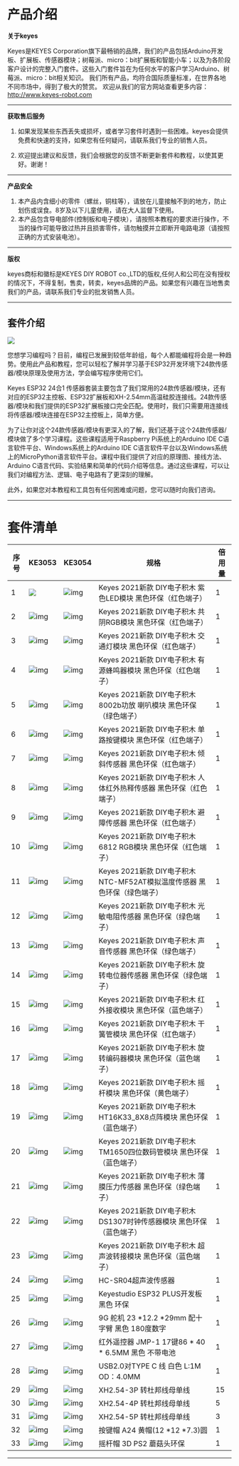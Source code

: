 
# 产品介绍

**关于keyes**

Keyes是KEYES Corporation旗下最畅销的品牌，我们的产品包括Arduino开发板、扩展板、传感器模块；树莓派、micro：bit扩展板和智能小车；以及为各阶段客户设计的完整入门套件。这些入门套件旨在为任何水平的客户学习Arduino、树莓派、micro：bit相关知识。
我们所有产品，均符合国际质量标准，在世界各地不同市场中，得到了极大的赞赏。 
欢迎从我们的官方网站查看更多内容：
http://www.keyes-robot.com

---

**获取售后服务**

1. 如果发现某些东西丢失或损坏，或者学习套件时遇到一些困难。keyes会提供免费和快速的支持，如果您有任何疑问，请联系我们专业的销售人员。

2. 欢迎提出建议和反馈，我们会根据您的反馈不断更新套件和教程，以使其更好。谢谢！

---

**产品安全**                               

1. 本产品内含细小的零件（螺丝，铜柱等），请放在儿童接触不到的地方，防止划伤或误食。8岁及以下儿童使用，请在大人监督下使用。
2. 本产品包含导电部件(控制板和电子模块），请按照本教程的要求进行操作，不当的操作可能导致过热并且损害零件，请勿触摸并立即断开电路电源（请按照正确的方式安装电池）。

---

**版权**

keyes商标和徽标是KEYES DIY ROBOT co.,LTD的版权,任何人和公司在没有授权的情况下，不得复制，售卖，转卖，keyes品牌的产品。如果您有兴趣在当地售卖我们的产品，请联系我们专业的批发销售人员。

---

## 套件介绍


![](media/image-20230515100408538.png)

您想学习编程吗？目前，编程已发展到较低年龄组，每个人都能编程将会是一种趋势。使用此产品和教程，您可以轻松了解并学习基于ESP32开发环境下24款传感器/模块原理及使用方法，学会编写程序使用它们。

Keyes ESP32 24合1 传感器套装主要包含了我们常用的24款传感器/模块，还有对应的ESP32主控板、ESP32扩展板和XH-2.54mm高温硅胶连接线。24款传感器/模块和我们提供的ESP32扩展板接口完全匹配。使用时，我们只需要用连接线将传感器/模块连接在ESP32主控板上，简单方便。

为了让你对这个24款传感器/模块有更深入的了解，我们还基于这个24款传感器/模块做了多个学习课程。这些课程适用于Raspberry Pi系统上的Arduino IDE C语言软件平台、Windows系统上的Arduino IDE C语言软件平台以及Windows系统上的MicroPython语言软件平台。课程中我们提供了对应的原理图、接线方法、Arduino C语言代码、实验结果和简单的代码介绍等信息。通过这些课程，可以让我们对编程方法、逻辑、电子电路有了更深刻的理解。       

此外，如果您对本教程和工具包有任何困难或问题，您可以随时向我们咨询。

---

# 套件清单

| 序号 | KE3053                  | KE3054                  | 规格                                                         | 倍用量 |
| ---- | ----------------------- | ----------------------- | ------------------------------------------------------------ | ------ |
| 1    | ![](media/wps1.jpg)     | ![img](media/wps2.jpg)  | Keyes 2021新款 DIY电子积木 紫色LED模块 黑色环保（红色端子）  | 1      |
| 2    | ![img](media/wps3.jpg)  | ![img](media/wps4.jpg)  | Keyes 2021新款 DIY电子积木 共阴RGB模块 黑色环保（红色端子）  | 1      |
| 3    | ![img](media/wps5.jpg)  | ![img](media/wps6.jpg)  | Keyes 2021新款 DIY电子积木 交通灯模块 黑色环保（红色端子）   | 1      |
| 4    | ![img](media/wps7.jpg)  | ![img](media/wps8.jpg)  | Keyes 2021新款 DIY电子积木 有源蜂鸣器模块 黑色环保（红色端子） | 1      |
| 5    | ![img](media/wps9.jpg)  | ![img](media/wps10.jpg) | Keyes 2021新款 DIY电子积木 8002b功放 喇叭模块 黑色环保（绿色端子） | 1      |
| 6    | ![img](media/wps11.jpg) | ![img](media/wps12.jpg) | Keyes 2021新款 DIY电子积木 单路按键模块 黑色环保（红色端子） | 1      |
| 7    | ![img](media/wps13.jpg) | ![img](media/wps14.jpg) | Keyes 2021新款 DIY电子积木 倾斜传感器 黑色环保（红色端子）   | 1      |
| 8    | ![img](media/wps15.jpg) | ![img](media/wps16.jpg) | Keyes 2021新款 DIY电子积木 人体红外热释传感器 黑色环保（红色端子） | 1      |
| 9    | ![img](media/wps17.jpg) | ![img](media/wps18.jpg) | Keyes 2021新款 DIY电子积木 避障传感器 黑色环保（红色端子）   | 1      |
| 10   | ![img](media/wps19.jpg) | ![img](media/wps20.jpg) | Keyes 2021新款 DIY电子积木 6812 RGB模块 黑色环保（红色端子） | 1      |
| 11   | ![img](media/wps21.jpg) | ![img](media/wps22.jpg) | Keyes 2021新款 DIY电子积木 NTC-MF52AT模拟温度传感器 黑色环保（绿色端子） | 1      |
| 12   | ![img](media/wps23.jpg) | ![img](media/wps24.jpg) | Keyes 2021新款 DIY电子积木 光敏电阻传感器 黑色环保（绿色端子） | 1      |
| 13   | ![img](media/wps25.jpg) | ![img](media/wps26.jpg) | Keyes 2021新款 DIY电子积木 声音传感器 黑色环保（绿色端子）   | 1      |
| 14   | ![img](media/wps27.jpg) | ![img](media/wps28.jpg) | Keyes 2021新款 DIY电子积木 旋转电位器传感器 黑色环保（绿色端子） | 1      |
| 15   | ![img](media/wps29.jpg) | ![img](media/wps30.jpg) | Keyes 2021新款 DIY电子积木 红外接收模块 黑色环保（蓝色端子） | 1      |
| 16   | ![img](media/wps31.jpg) | ![img](media/wps32.jpg) | Keyes 2021新款 DIY电子积木 干簧管模块 黑色环保（红色端子）   | 1      |
| 17   | ![img](media/wps33.jpg) | ![img](media/wps34.jpg) | Keyes 2021新款 DIY电子积木 旋转编码器模块 黑色环保（蓝色端子） | 1      |
| 18   | ![img](media/wps35.jpg) | ![img](media/wps36.jpg) | Keyes 2021新款 DIY电子积木 摇杆模块 黑色环保（黄色端子）     | 1      |
| 19   | ![img](media/wps37.jpg) | ![img](media/wps38.jpg) | Keyes 2021新款 DIY电子积木 HT16K33_8X8点阵模块 黑色环保（蓝色端子） | 1      |
| 20   | ![img](media/wps39.jpg) | ![img](media/wps40.jpg) | Keyes 2021新款 DIY电子积木 TM1650四位数码管模块 黑色环保（蓝色端子） | 1      |
| 21   | ![img](media/wps41.jpg) | ![img](media/wps42.jpg) | Keyes 2021新款 DIY电子积木 薄膜压力传感器 黑色环保（绿色端子） | 1      |
| 22   | ![img](media/wps43.jpg) | ![img](media/wps44.jpg) | Keyes 2021新款 DIY电子积木 DS1307时钟传感器模块 黑色环保（蓝色端子） | 1      |
| 23   | ![img](media/wps45.jpg) | ![img](media/wps46.jpg) | Keyes 2021新款 DIY电子积木 超声波转接模块 黑色环保（蓝色端子） | 1      |
| 24   | ![img](media/wps47.jpg) | ![img](media/wps48.jpg) | HC-SR04超声波传感器                                          | 1      |
| 25   | ![img](media/wps49.jpg) | ![img](media/wps50.jpg) | Keyestudio ESP32 PLUS开发板 黑色 环保                        | 1      |
| 26   | ![img](media/wps51.jpg) | ![img](media/wps52.jpg) | 9G 舵机 23 *12.2 *29mm 配十字臂 黑色 180度数字               | 1      |
| 27   | ![img](media/wps53.jpg) | ![img](media/wps54.jpg) | 红外遥控器 JMP-1 17键86 * 40 * 6.5MM 黑色 不带电池           | 1      |
| 28   | ![img](media/wps55.jpg) | ![img](media/wps56.jpg) | USB2.0对TYPE C 线 白色 L:1M OD：4.0MM                        | 1      |
| 29   | ![img](media/wps57.jpg) | ![img](media/wps58.jpg) | XH2.54-3P 转杜邦线母单线                                     | 15     |
| 30   | ![img](media/wps59.jpg) | ![img](media/wps60.jpg) | XH2.54-4P 转杜邦线母单线                                     | 5      |
| 31   | ![img](media/wps61.jpg) | ![img](media/wps62.jpg) | XH2.54-5P 转杜邦线母单线                                     | 3      |
| 32   | ![img](media/wps63.jpg) | ![img](media/wps64.jpg) | 按键帽 A24 黄帽(12 *12 *7.3)圆                               | 1      |
| 33   | ![img](media/wps65.jpg) | ![img](media/wps66.jpg) | 摇杆帽 3D PS2 蘑菇头环保                                     | 1      |

---










